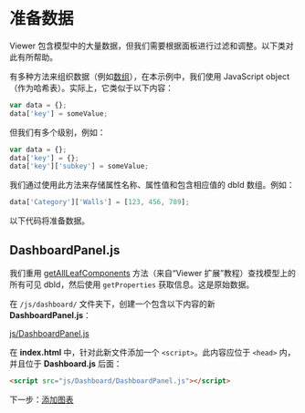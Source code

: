 # 准备数据

Viewer 包含模型中的大量数据，但我们需要根据面板进行过滤和调整。以下类对此有所帮助。

有多种方法来组织数据（例如[数组](https://www.w3schools.com/js/js_arrays.asp)），在本示例中，我们使用 JavaScript object（作为哈希表）。实际上，它类似于以下内容：

```javascript
var data = {};
data['key'] = someValue;
```

但我们有多个级别，例如：

```javascript
var data = {};
data['key'] = {};
data['key']['subkey'] = someValue;
```

我们通过使用此方法来存储属性名称、属性值和包含相应值的 dbId 数组。例如：

```javascript
data['Category']['Walls'] = [123, 456, 789];
```

以下代码将准备数据。

## DashboardPanel.js

我们重用 [getAllLeafComponents](/zh-CN/viewer/extensions/panel?id=enumerate-leaf-nodes) 方法（来自“Viewer 扩展”教程）查找模型上的所有可见 dbId，然后使用 `getProperties` 获取信息。这是原始数据。 

在 `/js/dashboard/` 文件夹下，创建一个包含以下内容的新 **DashboardPanel.js**：

[js/DashboardPanel.js](_snippets/dashboard/js/DashboardPanel.js ':include :type=code javascript')

在 **index.html** 中，针对此新文件添加一个 `<script>`。此内容应位于 `<head>` 内，并且位于 **Dashboard.js** 后面：

```html
<script src="js/Dashboard/DashboardPanel.js"></script>  
```

下一步：[添加图表](/zh-CN/viewer/dashboard/charts)
